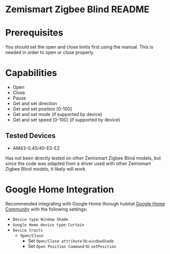 # Zemismart Zigbee Blind README

# Prerequisites

You should set the open and close limits first using the manual. This is needed in order to open or close properly.

# Capabilities

* Open
* Close
* Pause
* Get and set direction
* Get and set position [0-100]
* Get and set mode (if supported by device)
* Get and set speed [0-100] (if supported by device)

## Tested Devices

* AM43-0.45/40-ES-EZ

Has not been directly tested on other Zemismart Zigbee Blind models, but since the code was adapted from a driver used with other Zemismart Zigbee Blind models, it likely will work.

# Google Home Integration

Recommended integrating with Google Home through hubitat [Google Home Community](https://community.hubitat.com/t/alpha-community-maintained-google-home-integration/34957) with the following settings:

* `Device type`: `Window Shade`
* `Google Home device type`: `Curtain`
* `Device traits`
	* `Open/Close`
		* Set `Open/Close attribute` to `windowShade`
		* Set `Open Position Command` to `setPosition`
